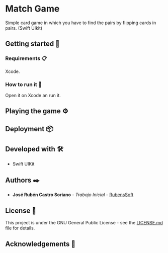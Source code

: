 # Match Game

Simple card game in which you have to find the pairs by flipping cards in pairs. (Swift UIkit) 

## Getting started 🚀

### Requirements 📋

Xcode.

### How to run it 🔧
Open it on Xcode an run it.

## Playing the game ⚙️


## Deployment 📦

## Developed with 🛠️

* Swift UIKit


## Authors ✒️

* **José Rubén Castro Soriano** - *Trabajo Inicial* - [RubensSoft](https://github.com/RubensSoft)

## License 📄
This project is under the GNU General Public License - see the [LICENSE.md](LICENSE.md) file for details.

## Acknowledgements 🎁



